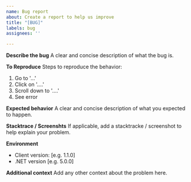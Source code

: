```yaml
---
name: Bug report
about: Create a report to help us improve
title: "[BUG]"
labels: bug
assignees: ''

---
```


**Describe the bug**
A clear and concise description of what the bug is.

**To Reproduce**
Steps to reproduce the behavior:
1. Go to '...'
2. Click on '....'
3. Scroll down to '....'
4. See error

**Expected behavior**
A clear and concise description of what you expected to happen.

**Stacktrace / Screenshts**
If applicable, add a stacktracke / screenshot to help explain your problem.

**Environment**
 - Client version: [e.g. 1.1.0]
 - .NET version [e.g. 5.0.0]

**Additional context**
Add any other context about the problem here.
